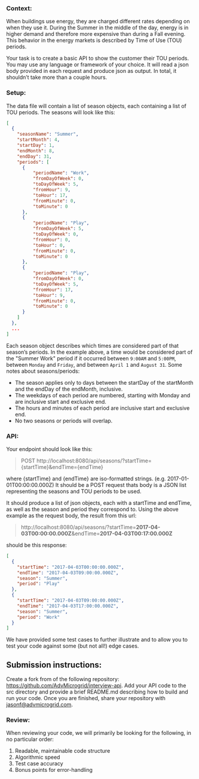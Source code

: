 ### Context:

When buildings use energy, they are charged different rates depending on when they use it. During the Summer
in the middle of the day, energy is in higher demand and therefore more expensive than during a Fall evening. This
behavior in the energy markets is described by Time of Use (TOU) periods.

Your task is to create a basic API to show the customer their TOU periods. You may use any language or framework
of your choice. It will read a json body provided in each request and produce json as output. In total, it shouldn’t
take more than a couple hours.


### Setup:

The data file will contain a list of season objects, each containing a list of TOU periods.
The seasons will look like this:

```json
[
  {
    "seasonName": "Summer",
    "startMonth": 4,
    "startDay": 1,
    "endMonth": 8,
    "endDay": 31,
    "periods": [
      {
          "periodName": "Work",
          "fromDayOfWeek": 0,
          "toDayOfWeek": 5,
          "fromHour": 9,
          "toHour": 17,
          "fromMinute": 0,
          "toMinute": 0
      },
      {
          "periodName": "Play",
          "fromDayOfWeek": 5,
          "toDayOfWeek": 0,
          "fromHour": 0,
          "toHour": 0,
          "fromMinute": 0,
          "toMinute": 0
      },
      {
          "periodName": "Play",
          "fromDayOfWeek": 0,
          "toDayOfWeek": 5,
          "fromHour": 17,
          "toHour": 9,
          "fromMinute": 0,
          "toMinute": 0
      }
    ]
  },
  ...
]
```

Each season object describes which times are considered part of that season’s periods. In the example above, a time would
be considered part of the "Summer Work" period if it occurred between `9:00AM` and `5:00PM`, between `Monday` and `Friday`,
and between `April 1` and `August 31`. Some notes about seasons/periods:

* The season applies only to days between the startDay of the startMonth and the endDay of the endMonth, inclusive.
* The weekdays of each period are numbered, starting with Monday and are inclusive start and exclusive end.
* The hours and minutes of each period are inclusive start and exclusive end.
* No two seasons or periods will overlap.


### API:

Your endpoint should look like this:

>POST http://localhost:8080/api/seasons/?startTime={startTime}&endTime={endTime}

where {startTime} and {endTime} are iso-formatted strings. (e.g. 2017-01-01T00:00:00.000Z) It should be a POST request
thats body is a JSON list representing the seasons and TOU periods to be used.

It should produce a list of json objects, each with a startTime and endTime, as well as the season and period they
correspond to. Using the above example as the request body, the result from this url:

> http://localhost:8080/api/seasons/?startTime=**2017-04-03T00:00:00.000Z**&endTime=**2017-04-03T00:17:00.000Z**

should be this response:

```json
[
  {
    "startTime": "2017-04-03T00:00:00.000Z",
    "endTime": "2017-04-03T09:00:00.000Z",
    "season": "Summer",
    "period": "Play"
  },
  {
    "startTime": "2017-04-03T09:00:00.000Z",
    "endTime": "2017-04-03T17:00:00.000Z",
    "season": "Summer",
    "period": "Work"
  }
]
```

We have provided some test cases to further illustrate and to allow you to test your code against some (but not all!)
edge cases.


## Submission instructions:

Create a fork from of the following repository: https://github.com/AdvMicrogrid/interview-api. Add your API code to
the src directory and provide a brief README.md describing how to build and run your code. Once you are finished,
share your repository with jasonf@advmicrogrid.com.


### Review:

When reviewing your code, we will primarily be looking for the following, in no particular order:

1. Readable, maintainable code structure
1. Algorithmic speed
1. Test case accuracy
1. Bonus points for error-handling